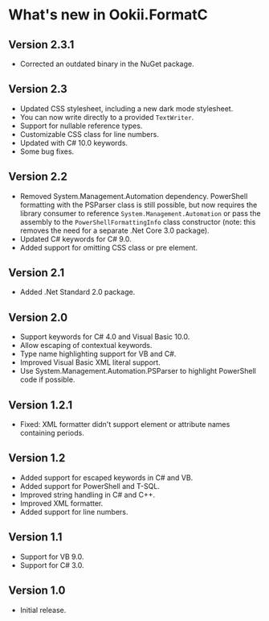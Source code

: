 # What's new in Ookii.FormatC

## Version 2.3.1

- Corrected an outdated binary in the NuGet package.

## Version 2.3

- Updated CSS stylesheet, including a new dark mode stylesheet.
- You can now write directly to a provided `TextWriter`.
- Support for nullable reference types.
- Customizable CSS class for line numbers.
- Updated with C# 10.0 keywords.
- Some bug fixes.

## Version 2.2

- Removed System.Management.Automation dependency. PowerShell formatting with the PSParser class is
  still possible, but now requires the library consumer to reference `System.Management.Automation` or
  pass the assembly to the `PowerShellFormattingInfo` class constructor (note: this removes the need
  for a separate .Net Core 3.0 package).
- Updated C# keywords for C# 9.0.
- Added support for omitting CSS class or pre element.

## Version 2.1

- Added .Net Standard 2.0 package.

## Version 2.0

- Support keywords for C# 4.0 and Visual Basic 10.0.
- Allow escaping of contextual keywords.
- Type name highlighting support for VB and C#.
- Improved Visual Basic XML literal support.
- Use System.Management.Automation.PSParser to highlight PowerShell code if possible.

## Version 1.2.1

- Fixed: XML formatter didn't support element or attribute names containing periods.

## Version 1.2

- Added support for escaped keywords in C# and VB.
- Added support for PowerShell and T-SQL.
- Improved string handling in C# and C++.
- Improved XML formatter.
- Added support for line numbers.

## Version 1.1

- Support for VB 9.0.
- Support for C# 3.0.

## Version 1.0

- Initial release.
